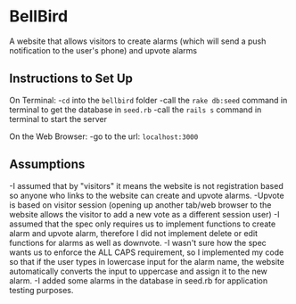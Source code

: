 # BellBird
A website that allows visitors to create alarms (which will send a push notification to the user's phone) and upvote alarms

## Instructions to Set Up
On Terminal:
-`cd` into the `bellbird` folder
-call the `rake db:seed` command in terminal to get the database in `seed.rb`
-call the `rails s` command in terminal to start the server

On the Web Browser:
-go to the url: `localhost:3000`

## Assumptions
-I assumed that by "visitors" it means the website is not registration based so anyone who links to the website can create and upvote alarms.
-Upvote is based on visitor session (opening up another tab/web browser to the website allows the visitor to add a new vote as a different session user)
-I assumed that the spec only requires us to implement functions to create alarm and upvote alarm, therefore I did not implement delete or edit functions for alarms as well as downvote.
-I wasn't sure how the spec wants us to enforce the ALL CAPS requirement, so I implemented my code so that if the user types in lowercase input for the alarm name, the website automatically converts the input to uppercase and assign it to the new alarm.
-I added some alarms in the database in seed.rb for application testing purposes.
